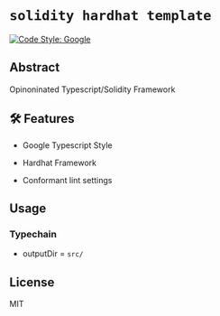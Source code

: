 # `solidity hardhat template`

[![Code Style: Google](https://img.shields.io/badge/code%20style-google-blueviolet.svg)](https://github.com/google/gts)

## Abstract

Opinoninated Typescript/Solidity Framework

## 🛠 Features

- Google Typescript Style

- Hardhat Framework

- Conformant lint settings

## Usage

### Typechain

- outputDir = `src/`

## License

MIT
